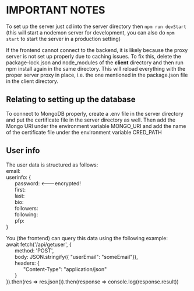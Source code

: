# IMPORTANT NOTES

To set up the server just cd into the server directory then `npm run devStart` (this will start a nodemon server for development, you can also do `npm start` to start the server in a production setting)

If the frontend cannot connect to the backend, it is likely because the proxy server is not set up properly due to caching issues. To fix this, delete the package-lock.json and node_modules of the **client** directory and then run npm install again in the same directory. This will reload everything with the proper server proxy in place, i.e. the one mentioned in the package.json file in the client directory.

## Relating to setting up the database

To connect to MongoDB properly, create a .env file in the server directory and put the certificate file in the server directory as well. Then add the Mongo URI under the environment variable MONGO_URI and add the name of the certificate file under the environment variable CRED_PATH

## User info

The user data is structured as follows: <br />
email: <email> <br />
userinfo: { <br />
&nbsp;&nbsp;&nbsp;&nbsp;&nbsp;&nbsp;password: <password> <---encrypted! <br />
&nbsp;&nbsp;&nbsp;&nbsp;&nbsp;&nbsp;first: <first> <br />
&nbsp;&nbsp;&nbsp;&nbsp;&nbsp;&nbsp;last: <last> <br />
&nbsp;&nbsp;&nbsp;&nbsp;&nbsp;&nbsp;bio: <bio> <br />
&nbsp;&nbsp;&nbsp;&nbsp;&nbsp;&nbsp;followers: <followers> <br />
&nbsp;&nbsp;&nbsp;&nbsp;&nbsp;&nbsp;following: <following> <br />
&nbsp;&nbsp;&nbsp;&nbsp;&nbsp;&nbsp;pfp: <picturename> <br />
} <br />
  
You (the frontend) can query this data using the following example: <br />
await fetch('/api/getuser', {<br />
&nbsp;&nbsp;&nbsp;&nbsp;&nbsp;&nbsp;method: 'POST',<br />
&nbsp;&nbsp;&nbsp;&nbsp;&nbsp;&nbsp;body: JSON.stringify({ "userEmail": "someEmail"}),<br />
&nbsp;&nbsp;&nbsp;&nbsp;&nbsp;&nbsp;headers: {<br />
&nbsp;&nbsp;&nbsp;&nbsp;&nbsp;&nbsp;&nbsp;&nbsp;&nbsp;&nbsp;&nbsp;&nbsp;"Content-Type": "application/json"<br />
&nbsp;&nbsp;&nbsp;&nbsp;&nbsp;&nbsp;}<br />
}).then(res => res.json()).then(response => console.log(response.result))<br />

